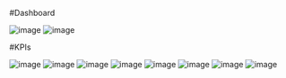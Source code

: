 #Dashboard

![image](https://user-images.githubusercontent.com/62884175/213909230-210859c1-f794-4b67-b467-e29c9d880cf0.png)
![image](https://user-images.githubusercontent.com/62884175/213909244-2066be70-0f1d-4330-81ea-c4b0421964de.png)


#KPIs

![image](https://user-images.githubusercontent.com/62884175/213909138-09c14bb5-3aac-4dcd-9c8d-17eabe6e9da0.png)
![image](https://user-images.githubusercontent.com/62884175/213909145-e1a1a919-9644-4cf7-b9f0-1f3794d093b7.png)
![image](https://user-images.githubusercontent.com/62884175/213909148-0785bf85-82fd-4b28-b565-5df13ab69567.png)
![image](https://user-images.githubusercontent.com/62884175/213909157-d57f6e54-da9b-4f4a-936f-3480911240eb.png)
![image](https://user-images.githubusercontent.com/62884175/213909172-84d00555-f7e6-4ae7-942a-8a918f19bdcf.png)
![image](https://user-images.githubusercontent.com/62884175/213909180-2a71fa3e-39f1-4bad-bc00-7aa2b22503f8.png)
![image](https://user-images.githubusercontent.com/62884175/213909199-788e4ab5-bf4a-4e90-b42e-51e405c3b99a.png)
![image](https://user-images.githubusercontent.com/62884175/213909205-890d6f26-944d-4e08-8eea-9b33ccd1bc3d.png)



